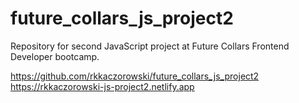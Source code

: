 # future_collars_js_project2

Repository for second JavaScript project at Future Collars Frontend Developer bootcamp.

https://github.com/rkkaczorowski/future_collars_js_project2
https://rkkaczorowski-js-project2.netlify.app
